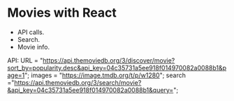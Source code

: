# Movies with React
- API calls.
- Search.
- Movie info.

API:
URL = "https://api.themoviedb.org/3/discover/movie?sort_by=popularity.desc&api_key=04c35731a5ee918f014970082a0088b1&page=1";
images = "https://image.tmdb.org/t/p/w1280";
search ="https://api.themoviedb.org/3/search/movie?&api_key=04c35731a5ee918f014970082a0088b1&query=";
